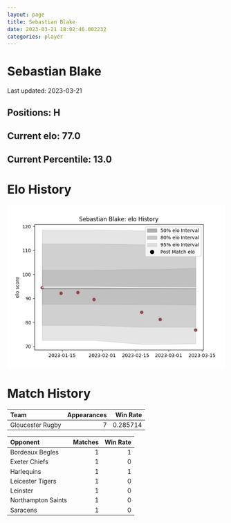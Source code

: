 ```yaml
---  
layout: page  
title: Sebastian Blake  
date: 2023-03-21 18:02:46.002232  
categories: player  
---
```

# Sebastian Blake


Last updated: 2023-03-21
## Positions: H

## Current elo: 77.0

## Current Percentile: 13.0

# Elo History


![elo history](history_SebastianBlake.png)
# Match History


| Team             |   Appearances |   Win Rate |
|:-----------------|--------------:|-----------:|
| Gloucester Rugby |             7 |   0.285714 |

| Opponent           |   Matches |   Win Rate |
|:-------------------|----------:|-----------:|
| Bordeaux Begles    |         1 |          1 |
| Exeter Chiefs      |         1 |          0 |
| Harlequins         |         1 |          1 |
| Leicester Tigers   |         1 |          0 |
| Leinster           |         1 |          0 |
| Northampton Saints |         1 |          0 |
| Saracens           |         1 |          0 |
